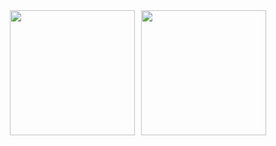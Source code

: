 <div align="center"><img height="200" style="margin-right: 10px" src="https://github-readme-stats.vercel.app/api?username=leticiabeluzi&theme=dark&show_icons=true" /><img height="200" src="https://github-readme-stats.vercel.app/api/top-langs/?username=leticiabeluzi&theme=dark" /></div>

